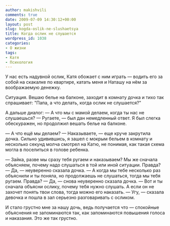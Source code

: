 ```yaml
---
author: makishvili
comments: true
date: 2009-07-09 14:30:12+00:00
layout: post
slug: kogda-oslik-ne-slushaetsya
title: Когда ослик не слушается
wordpress_id: 1038
categories:
- О жизни
tags:
- Катя
- Психология
---
```


У нас есть надувной ослик, Катя обожает с ним играть — водить его за собой на скакалке по квартире, катать меня и Наташу на нём за воображаемую денежку.

Ситуация. Вешаю белье на балконе, заходит в комнату дочка и тихо так спрашивает: "Папа, а что делать, когда ослик не слушается?"

А дальше диалог:
— А что мы с мамой делаем, когда ты нас не слушаешься?
— Ругаете, —  был дан немедленный ответ.
Я был слегка обескуражен, но продолжил вешать белье на балконе.

— А что ещё мы делаем?
— Наказываете, — еще круче закрутила дочка.
Сильно удивившись, я зашел с мокрым бельем в комнату и несколько секунд молча смотрел на Катю, не понимая, как такая схема могла в поселиться в голове ребенка.

— Зайка, разве мы сразу тебя ругаем и наказываем? Мы же сначала объясняем, почему надо слушаться в той или иной ситуации. Правда?
— Да, — неуверенно сказала дочка.
— А когда мы тебе несколько раз объяснили и ты поняла, но продолжаешь не слушаться, тогда мы тебя ругаем. Правда?
— Да, — снова неуверенно сказала дочка.
— Вот и ты сначала объясни ослику, почему тебя нужно слушать. А если он не захочет понять твои слова, тогда можно его наказать.
— Угу, — сказала девочка и пошла в зал серьезно разговаривать с осликом.

И стало грустно мне за нашу дочь, ведь получается что — спокойные объяснения не запоминаются так, как запоминаются повышения голоса и наказания. Это же так грустно.
